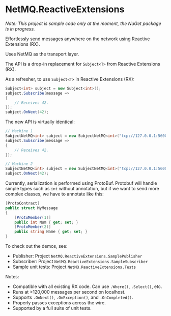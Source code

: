 # NetMQ.ReactiveExtensions

*Note: This project is sample code only at the moment, the NuGet package is in progress.*

Effortlessly send messages anywhere on the network using Reactive Extensions (RX).

Uses NetMQ as the transport layer.

The API is a drop-in replacement for `Subject<T>` from Reactive Extensions (RX).

As a refresher, to use `Subject<T>` in Reactive Extensions (RX):

```csharp
Subject<int> subject = new Subject<int>();
subject.Subscribe(message =>
{
	// Receives 42.
});
subject.OnNext(42);
```

The new API is virtually identical:

```csharp
// Machine 1
SubjectNetMQ<int> subject = new SubjectNetMQ<int>("tcp://127.0.0.1:56001");
subject.Subscribe(message =>
{
	// Receives 42.
});

// Machine 2
SubjectNetMQ<int> subject = new SubjectNetMQ<int>("tcp://127.0.0.1:56001");
subject.OnNext(42);
```

Currently, serialization is performed using ProtoBuf. Protobuf will handle simple types such as `int` without annotation, but if we want to send more complex classes, we have to annotate like this:

```csharp
[ProtoContract]
public struct MyMessage
{
	[ProtoMember(1)]
	public int Num { get; set; }
	[ProtoMember(2)]
	public string Name { get; set; }
}
```

To check out the demos, see:
- Publisher: Project `NetMQ.ReactiveExtensions.SamplePublisher`
- Subscriber: Project `NetMQ.ReactiveExtensions.SampleSubscriber`
- Sample unit tests: Project `NetMQ.ReactiveExtensions.Tests`

Notes:

- Compatible with all existing RX code. Can use `.Where()`, `.Select()`, etc.
- Runs at >120,000 messages per second on localhost.
- Supports `.OnNext()`, `.OnException()`, and `.OnCompleted()`.
- Properly passes exceptions across the wire.
- Supported by a full suite of unit tests.

